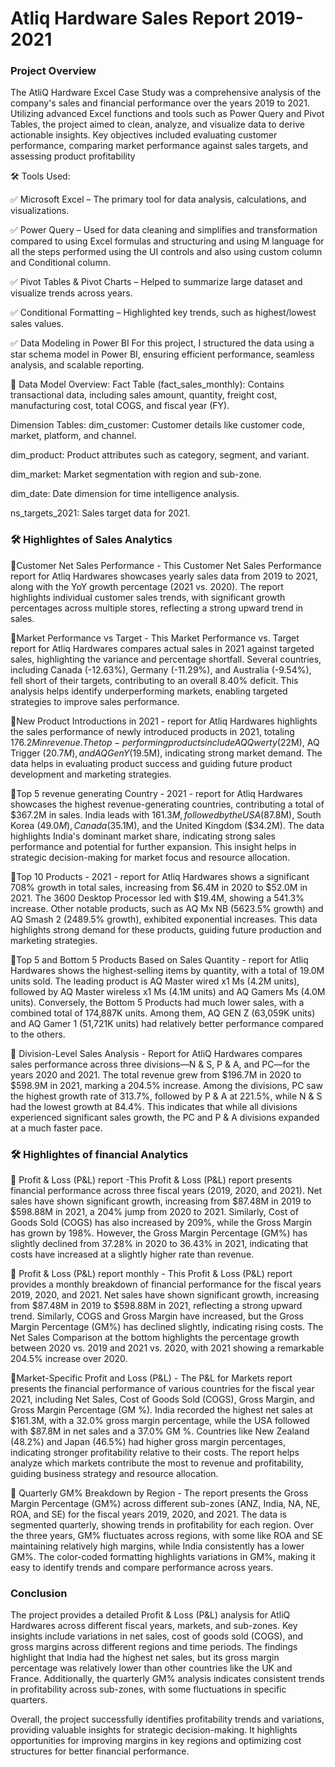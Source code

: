 
# Atliq Hardware Sales Report 2019-2021
### Project Overview 
The AtliQ Hardware Excel Case Study was a comprehensive analysis of the company's sales and financial performance over the years 2019 to 2021. Utilizing advanced Excel functions and tools such as Power Query and Pivot Tables, the project aimed to clean, analyze, and visualize data to derive actionable insights. Key objectives included evaluating customer performance, comparing market performance against sales targets, and assessing product profitability

🛠 Tools Used:

✅ Microsoft Excel – The primary tool for data analysis, calculations, and visualizations.

✅ Power Query – Used for data cleaning and simplifies and transformation compared to using Excel formulas and structuring
and using M language for all the steps performed using the UI controls  and also using custom column and Conditional column.

✅ Pivot Tables & Pivot Charts – Helped to summarize large dataset and visualize trends across years.

✅ Conditional Formatting – Highlighted key trends, such as highest/lowest sales values.

✅ Data Modeling in Power BI
For this project, I structured the data using a star schema model in Power BI, ensuring efficient performance, seamless analysis, and scalable reporting.

📌 Data Model Overview:
Fact Table (fact_sales_monthly): Contains transactional data, including sales amount, quantity, freight cost, manufacturing cost, total COGS, and fiscal year (FY).

Dimension Tables:
dim_customer: Customer details like customer code, market, platform, and channel.

dim_product: Product attributes such as category, segment, and variant.

dim_market: Market segmentation with region and sub-zone.

dim_date: Date dimension for time intelligence analysis.

ns_targets_2021: Sales target data for 2021.


### 🛠 Highlightes of Sales Analytics 

🔹Customer Net Sales Performance - This Customer Net Sales Performance report for Atliq Hardwares showcases yearly sales data from 2019 to 2021, along with the YoY growth percentage (2021 vs. 2020). The report highlights individual customer sales trends, with significant growth percentages across multiple stores, reflecting a strong upward trend in sales.


🔹Market Performance vs Target - This Market Performance vs. Target report for Atliq Hardwares compares actual sales in 2021 against targeted sales, highlighting the variance and percentage shortfall. Several countries, including Canada (-12.63%), Germany (-11.29%), and Australia (-9.54%), fell short of their targets, contributing to an overall 8.40% deficit. This analysis helps identify underperforming markets, enabling targeted strategies to improve sales performance.

🔹New Product Introductions in 2021 - report for Atliq Hardwares highlights the sales performance of newly introduced products in 2021, totaling $176.2M in revenue. The top-performing products include AQ Qwerty ($22M), AQ Trigger ($20.7M), and AQ Gen Y ($19.5M), indicating strong market demand. The data helps in evaluating product success and guiding future product development and marketing strategies.

🔹Top 5 revenue generating  Country  - 2021 - report for Atliq Hardwares showcases the highest revenue-generating countries, contributing a total of $367.2M in sales. India leads with $161.3M, followed by the USA ($87.8M), South Korea ($49.0M), Canada ($35.1M), and the United Kingdom ($34.2M). The data highlights India's dominant market share, indicating strong sales performance and potential for further expansion. This insight helps in strategic decision-making for market focus and resource allocation.


🔹Top 10 Products - 2021 - report for Atliq Hardwares shows a significant 708% growth in total sales, increasing from $6.4M in 2020 to $52.0M in 2021. The 3600 Desktop Processor led with $19.4M, showing a 541.3% increase. Other notable products, such as AQ Mx NB (5623.5% growth) and AQ Smash 2 (2489.5% growth), exhibited exponential increases. This data highlights strong demand for these products, guiding future production and marketing strategies.

🔹Top 5 and Bottom 5 Products Based on Sales Quantity - 
  report for Atliq Hardwares shows the highest-selling items by quantity, with a total of 19.0M units sold. The leading product is AQ Master wired x1 Ms (4.2M units), followed by AQ Master wireless x1 Ms (4.1M units) and AQ Gamers Ms (4.0M units). Conversely, the Bottom 5 Products had much lower sales, with a combined total of 174,887K units. Among them, AQ GEN Z (63,059K units) and AQ Gamer 1 (51,721K units) had relatively better performance compared to the others.

🔹 Division-Level Sales Analysis -
 Report for AtliQ Hardwares compares sales performance across three divisions—N & S, P & A, and PC—for the years 2020 and 2021. The total revenue grew from $196.7M in 2020 to $598.9M in 2021, marking a 204.5% increase. Among the divisions, PC saw the highest growth rate of 313.7%, followed by P & A at 221.5%, while N & S had the lowest growth at 84.4%. This indicates that while all divisions experienced significant sales growth, the PC and P & A divisions expanded at a much faster pace.


### 🛠 Highlightes of financial Analytics 

 
🔹 Profit & Loss (P&L) report -This Profit & Loss (P&L) report presents financial performance across three fiscal years (2019, 2020, and 2021). Net sales have shown significant growth, increasing from $87.48M in 2019 to $598.88M in 2021, a 204% jump from 2020 to 2021. Similarly, Cost of Goods Sold (COGS) has also increased by 209%, while the Gross Margin has grown by 198%. However, the Gross Margin Percentage (GM%) has slightly declined from 37.28% in 2020 to 36.43% in 2021, indicating that costs have increased at a slightly higher rate than revenue.

🔹 Profit & Loss (P&L) report monthly - This Profit & Loss (P&L) report provides a monthly breakdown of financial performance for the fiscal years 2019, 2020, and 2021. Net sales have shown significant growth, increasing from $87.48M in 2019 to $598.88M in 2021, reflecting a strong upward trend. Similarly, COGS and Gross Margin have increased, but the Gross Margin Percentage (GM%) has declined slightly, indicating rising costs. The Net Sales Comparison at the bottom highlights the percentage growth between 2020 vs. 2019 and 2021 vs. 2020, with 2021 showing a remarkable 204.5% increase over 2020.

🔹Market-Specific Profit and Loss (P&L) - 
The P&L for Markets report presents the financial performance of various countries for the fiscal year 2021, including Net Sales, Cost of Goods Sold (COGS), Gross Margin, and Gross Margin Percentage (GM %). India recorded the highest net sales at $161.3M, with a 32.0% gross margin percentage, while the USA followed with $87.8M in net sales and a 37.0% GM %. Countries like New Zealand (48.2%) and Japan (46.5%) had higher gross margin percentages, indicating stronger profitability relative to their costs. The report helps analyze which markets contribute the most to revenue and profitability, guiding business strategy and resource allocation.

🔹 Quarterly GM% Breakdown by Region  - 
The report presents the Gross Margin Percentage (GM%) across different sub-zones (ANZ, India, NA, NE, ROA, and SE) for the fiscal years 2019, 2020, and 2021. The data is segmented quarterly, showing trends in profitability for each region. Over the three years, GM% fluctuates across regions, with some like ROA and SE maintaining relatively high margins, while India consistently has a lower GM%. The color-coded formatting highlights variations in GM%, making it easy to identify trends and compare performance across years.


### Conclusion 

The project provides a detailed Profit & Loss (P&L) analysis for AtliQ Hardwares across different fiscal years, markets, and sub-zones. Key insights include variations in net sales, cost of goods sold (COGS), and gross margins across different regions and time periods. The findings highlight that India had the highest net sales, but its gross margin percentage was relatively lower than other countries like the UK and France. Additionally, the quarterly GM% analysis indicates consistent trends in profitability across sub-zones, with some fluctuations in specific quarters.

Overall, the project successfully identifies profitability trends and variations, providing valuable insights for strategic decision-making. It highlights opportunities for improving margins in key regions and optimizing cost structures for better financial performance.









